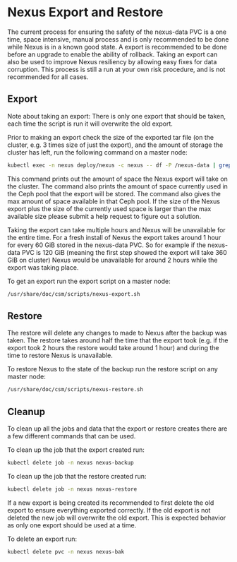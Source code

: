 # Nexus Export and Restore

The current process for ensuring the safety of the nexus-data PVC is a one time, space intensive, manual process and is only recommended to be done while Nexus is in a known good state.
A export is recommended to be done before an upgrade to enable the ability of rollback. Taking an export can also be used to improve Nexus resiliency by allowing easy fixes for data corruption.
This process is still a run at your own risk procedure, and is not recommended for all cases.

## Export

Note about taking an export: There is only one export that should be taken, each time the script is run it will overwrite the old export.

Prior to making an export check the size of the exported tar file (on the cluster, e.g. 3 times size of just the export), and the amount of storage the cluster has left, run the following command on a master node:

```bash
kubectl exec -n nexus deploy/nexus -c nexus -- df -P /nexus-data | grep '/nexus-data' | awk '{print "Amount of space the Nexus export will take up on cluster: "(($3 * 3)/1048576)" GiB";}' && ceph df | grep 'zone1.rgw.buckets.data' | awk '{ print "Currently used: " $7 $8 ", Max Available " $10 $11;}'
```

This command prints out the amount of space the Nexus export will take on the cluster. The command also prints the amount of space currently used in the Ceph pool that the export will be stored.
The command also gives the max amount of space available in that Ceph pool. If the size of the Nexus export plus the size of the currently used space is larger than the max available
size please submit a help request to figure out a solution.

Taking the export can take multiple hours and Nexus will be unavailable for the entire time. For a fresh install of Nexus the export takes around
1 hour for every 60 GiB stored in the nexus-data PVC. So for example if the nexus-data PVC is 120 GiB (meaning the first step showed the export will take 360 GiB on cluster)
Nexus would be unavailable for around 2 hours while the export was taking place.

To get an export run the export script on a master node:

```bash
/usr/share/doc/csm/scripts/nexus-export.sh
```

## Restore

The restore will delete any changes to made to Nexus after the backup was taken. The restore takes around half the time that the export took
(e.g. if the export took 2 hours the restore would take around 1 hour) and during the time to restore Nexus is unavailable.

To restore Nexus to the state of the backup run the restore script on any master node:

```bash
/usr/share/doc/csm/scripts/nexus-restore.sh
```

## Cleanup

To clean up all the jobs and data that the export or restore creates there are a few different commands that can be used.

To clean up the job that the export created run:

```bash
kubectl delete job -n nexus nexus-backup
```

To clean up the job that the restore created run:

```bash
kubectl delete job -n nexus nexus-restore
```

If a new export is being created its recommended to first delete the old export to ensure everything exported correctly. If the old export is not deleted the new
job will overwrite the old export. This is expected behavior as only one export should be used at a time.

To delete an export run:

```bash
kubectl delete pvc -n nexus nexus-bak
```
